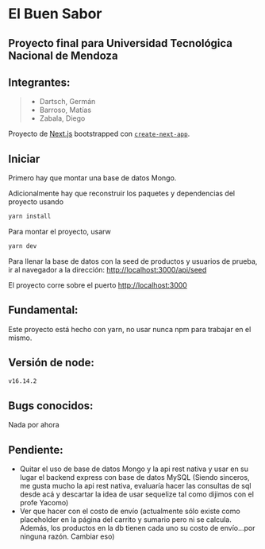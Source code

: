 # El Buen Sabor

## Proyecto final para Universidad Tecnológica Nacional de Mendoza

## Integrantes:

> - Dartsch, Germán
> - Barroso, Matías
> - Zabala, Diego

Proyecto de [Next.js](https://nextjs.org/) bootstrapped con [`create-next-app`](https://github.com/vercel/next.js/tree/canary/packages/create-next-app).

## Iniciar

Primero hay que montar una base de datos Mongo.

Adicionalmente hay que reconstruir los paquetes y dependencias del proyecto usando

```bash
yarn install
```

Para montar el proyecto, usarw

```bash
yarn dev
```

Para llenar la base de datos con la seed de productos y usuarios de prueba, ir al navegador a la dirección: [http://localhost:3000/api/seed](http://localhost:3000/api/seed)

El proyecto corre sobre el puerto [http://localhost:3000](http://localhost:3000)

## Fundamental:

Este proyecto está hecho con yarn, no usar nunca npm para trabajar en el mismo.

## Versión de node:

```bash
v16.14.2
```

## Bugs conocidos:

Nada por ahora

## Pendiente:

- Quitar el uso de base de datos Mongo y la api rest nativa y usar en su lugar el backend express con base de datos MySQL (Siendo sinceros, me gusta mucho la api rest nativa, evaluaría hacer las consultas de sql desde acá y descartar la idea de usar sequelize tal como dijimos con el profe Yacomo)
- Ver que hacer con el costo de envío (actualmente sólo existe como placeholder en la página del carrito y sumario pero ni se calcula. Además, los productos en la db tienen cada uno su costo de envío...por ninguna razón. Cambiar eso)
